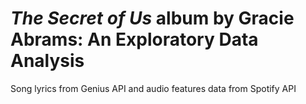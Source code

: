 # *The Secret of Us* album by Gracie Abrams: An Exploratory Data Analysis
Song lyrics from Genius API and audio features data from Spotify API
